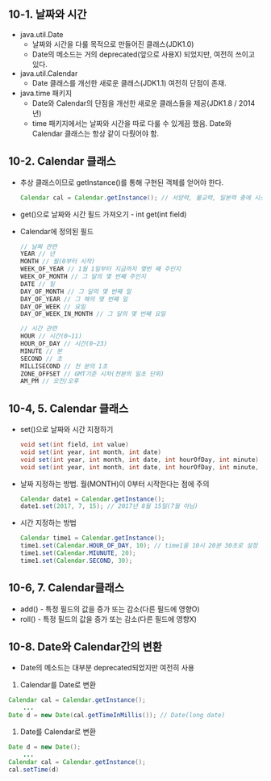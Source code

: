 ## 10-1. 날짜와 시간

- java.util.Date
    - 날짜와 시간을 다룰 목적으로 만들어진 클래스(JDK1.0)
    - Date의 메소드는 거의 deprecated(앞으로 사용X) 되었지만, 여전히 쓰이고 있다.
- java.util.Calendar
    - Date 클래스를 개선한 새로운 클래스(JDK1.1) 여전히 단점이 존재.
- java.time 패키지
    - Date와 Calendar의 단점을 개선한 새로운 클래스들을 제공(JDK1.8 / 2014년)
    - time 패키지에서는 날짜와 시간을 따로 다룰 수 있게끔 했음. Date와 Calendar 클래스는 항상 같이 다뤘어야 함.
    

## 10-2. Calendar 클래스

- 추상 클래스이므로 getInstance()를 통해 구현된 객체를 얻어야 한다.
    
    ```java
    Calendar cal = Calendar.getInstance(); // 서양력, 불교력, 일본력 중에 시스템을 확인해서 하나의 객체를 돌려줌.
    ```
    

- get()으로 날짜와 시간 필드 가져오기 - int get(int field)
- Calendar에 정의된 필드
    
    ```java
    // 날짜 관련
    YEAR // 년
    MONTH // 월(0부터 시작)
    WEEK_OF_YEAR // 1월 1일부터 지금까지 몇번 째 주인지
    WEEK_OF_MONTH // 그 달의 몇 번째 주인지
    DATE // 일
    DAY_OF_MONTH // 그 달의 몇 번째 일
    DAY_OF_YEAR // 그 해의 몇 번째 일
    DAY_OF_WEEK // 요일
    DAY_OF_WEEK_IN_MONTH // 그 달의 몇 번째 요일
    
    // 시간 관련
    HOUR // 시간(0~11)
    HOUR_OF_DAY // 시간(0~23)
    MINUTE // 분
    SECOND // 초
    MILLISECOND // 천 분의 1초
    ZONE_OFFSET // GMT기준 시차(천분의 일초 단위)
    AM_PM // 오전/오후
    ```

## 10-4, 5. Calendar 클래스

- set()으로 날짜와 시간 지정하기
    
    ```java
    void set(int field, int value)
    void set(int year, int month, int date)
    void set(int year, int month, int date, int hourOfDay, int minute)
    void set(int year, int month, int date, int hourOfDay, int minute, int second)
    ```
    

- 날짜 지정하는 방법. 월(MONTH)이 0부터 시작한다는 점에 주의
    
    ```java
    Calendar date1 = Calendar.getInstance();
    date1.set(2017, 7, 15); // 2017년 8월 15일(7월 아님)
    ```
    
- 시간 지정하는 방법
    
    ```java
    Calendar time1 = Calendar.getInstance();
    time1.set(Calendar.HOUR_OF_DAY, 10); // time1을 10시 20분 30초로 설정
    time1.set(Calendar.MIUNUTE, 20);
    time1.set(Calendar.SECOND, 30);
    ```

## 10-6, 7. Calendar클래스

- add() - 특정 필드의 값을 증가 또는 감소(다른 필드에 영향O)
- roll() - 특정 필드의 값을 증가 또는 감소(다른 필드에 영향X)

## 10-8. Date와 Calendar간의 변환

- Date의 메소드는 대부분 deprecated되었지만 여전히 사용
1. Calendar를 Date로 변환

```java
Calendar cal = Calendar.getInstance();
	...
Date d = new Date(cal.getTimeInMillis()); // Date(long date)
```

1. Date를 Calendar로 변환

```java
Date d = new Date();
	...
Calendar cal = Calendar.getInstance();
cal.setTime(d)
```

